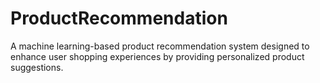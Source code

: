 # ProductRecommendation
A machine learning-based product recommendation system designed to enhance user shopping experiences by providing personalized product suggestions. 

